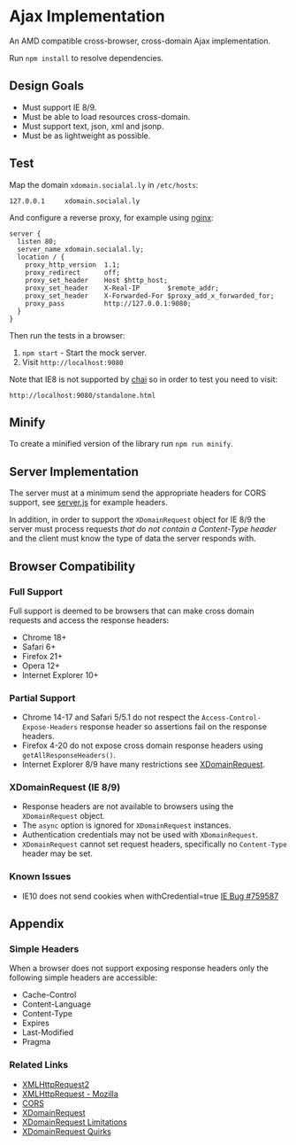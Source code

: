 # Ajax Implementation

An AMD compatible cross-browser, cross-domain Ajax implementation. 

Run `npm install` to resolve dependencies.

## Design Goals

* Must support IE 8/9.
* Must be able to load resources cross-domain.
* Must support text, json, xml and jsonp.
* Must be as lightweight as possible.

## Test

Map the domain `xdomain.socialal.ly` in `/etc/hosts`:

```
127.0.0.1     xdomain.socialal.ly
```

And configure a reverse proxy, for example using [nginx](http://nginx.org):

```
server {
  listen 80;
  server_name xdomain.socialal.ly;
  location / {
    proxy_http_version  1.1;
    proxy_redirect      off;
    proxy_set_header    Host $http_host;
    proxy_set_header    X-Real-IP       $remote_addr;
    proxy_set_header    X-Forwarded-For $proxy_add_x_forwarded_for;
    proxy_pass          http://127.0.0.1:9080;
  }
}
```

Then run the tests in a browser:

1. `npm start` - Start the mock server.
2. Visit `http://localhost:9080`

Note that IE8 is not supported by [chai](http://chaijs.com/) so in order to test you need to visit:

```
http://localhost:9080/standalone.html
```

## Minify

To create a minified version of the library run `npm run minify`.

## Server Implementation

The server must at a minimum send the appropriate headers for CORS support, see [server.js](lib/server.js) for example headers.

In addition, in order to support the `XDomainRequest` object for IE 8/9 the server must process requests *that do not contain a Content-Type header* and the client must know the type of data the server responds with. 

## Browser Compatibility

### Full Support

Full support is deemed to be browsers that can make cross domain requests and access the response headers:

* Chrome 18+
* Safari 6+
* Firefox 21+
* Opera 12+
* Internet Explorer 10+

### Partial Support

* Chrome 14-17 and Safari 5/5.1 do not respect the `Access-Control-Expose-Headers` response header so assertions fail on the response headers.
* Firefox 4-20 do not expose cross domain response headers using `getAllResponseHeaders()`.
* Internet Explorer 8/9 have many restrictions see [XDomainRequest](#xdomainrequest-ie-89).

### XDomainRequest (IE 8/9)

* Response headers are not available to browsers using the `XDomainRequest` object.
* The `async` option is ignored for `XDomainRequest` instances.
* Authentication credentials may not be used with `XDomainRequest`.
* `XDomainRequest` cannot set request headers, specifically no `Content-Type` header may be set.

### Known Issues

* IE10 does not send cookies when withCredential=true [IE Bug #759587](https://connect.microsoft.com/IE/feedback/details/759587/ie10-doesnt-support-cookies-on-cross-origin-xmlhttprequest-withcredentials-true)

## Appendix

### Simple Headers

When a browser does not support exposing response headers only the following simple headers are accessible:

* Cache-Control
* Content-Language
* Content-Type
* Expires
* Last-Modified
* Pragma

### Related Links

* [XMLHttpRequest2](http://www.w3.org/TR/XMLHttpRequest2/)
* [XMLHttpRequest - Mozilla](https://developer.mozilla.org/en-US/docs/Web/API/XMLHttpRequest)
* [CORS](http://www.w3.org/TR/cors/)
* [XDomainRequest](http://msdn.microsoft.com/en-us/library/ie/cc288060%28v=vs.85%29.aspx)
* [XDomainRequest Limitations](http://blogs.msdn.com/b/ieinternals/archive/2010/05/13/xdomainrequest-restrictions-limitations-and-workarounds.aspx)
* [XDomainRequest Quirks](http://cypressnorth.com/programming/internet-explorer-aborting-ajax-requests-fixed/)
